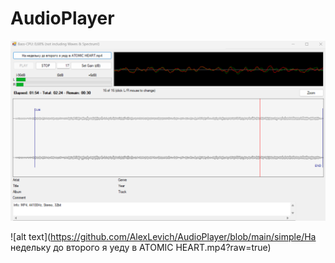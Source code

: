 # AudioPlayer


![alt text](https://github.com/AlexLevich/AudioPlayer/blob/main/Screenshot.png?raw=true)



![alt text](https://github.com/AlexLevich/AudioPlayer/blob/main/simple/На недельку до второго я уеду в ATOMIC HEART.mp4?raw=true)